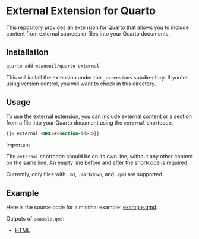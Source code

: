# External Extension for Quarto

This repository provides an extension for Quarto that allows you to include content from external sources or files into your Quarto documents.

## Installation

```bash
quarto add mcanouil/quarto-external
```

This will install the extension under the `_extensions` subdirectory.
If you're using version control, you will want to check in this directory.

## Usage

To use the external extension, you can include external content or a section from a file into your Quarto document using the `external` shortcode.

```{.markdown shortcodes=false}
{{< external <URL>#<section-id> >}}
```

> [!IMPORTANT]
> The `external` shortcode should be on its own line, without any other content on the same line.
> An empty line before and after the shortcode is required.
>
> Currently, only files with `.md`, `.markdown`, and `.qmd` are supported.

## Example

Here is the source code for a minimal example: [example.qmd](example.qmd).

Outputs of `example.qmd`:

- [HTML](https://m.canouil.dev/quarto-external/)
